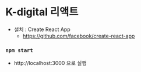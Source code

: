 # K-digital 리액트
+ 설치 : Create React App
    + https://github.com/facebook/create-react-app

### `npm start`
+ http://localhost:3000 으로 실행



